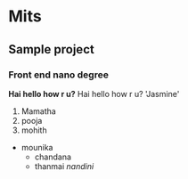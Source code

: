 # Mits
## Sample project
### Front end nano degree
**Hai hello how  r u?**
Hai hello how  r u?
'Jasmine'
1. Mamatha
2. pooja
3. mohith
 - mounika
   + chandana
   + thanmai
    _nandini_
